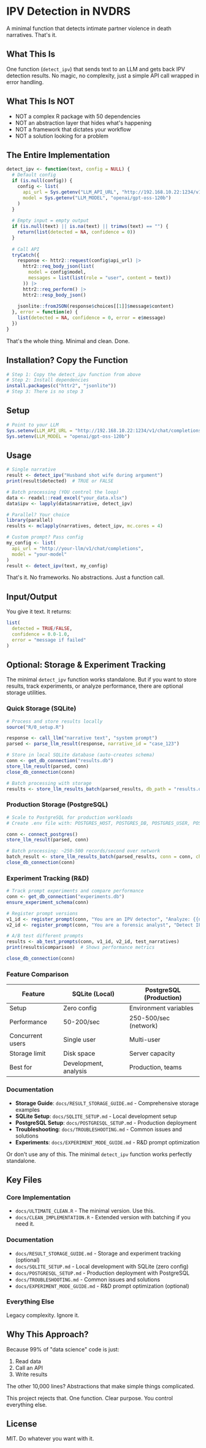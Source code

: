 # IPV Detection in NVDRS

A minimal function that detects intimate partner violence in death narratives. That's it.

## What This Is

One function (`detect_ipv`) that sends text to an LLM and gets back IPV detection results. No magic, no complexity, just a simple API call wrapped in error handling.

## What This Is NOT

- NOT a complex R package with 50 dependencies
- NOT an abstraction layer that hides what's happening
- NOT a framework that dictates your workflow
- NOT a solution looking for a problem

## The Entire Implementation

```r
detect_ipv <- function(text, config = NULL) {
  # Default config
  if (is.null(config)) {
    config <- list(
      api_url = Sys.getenv("LLM_API_URL", "http://192.168.10.22:1234/v1/chat/completions"),
      model = Sys.getenv("LLM_MODEL", "openai/gpt-oss-120b")
    )
  }
  
  # Empty input = empty output
  if (is.null(text) || is.na(text) || trimws(text) == "") {
    return(list(detected = NA, confidence = 0))
  }
  
  # Call API
  tryCatch({
    response <- httr2::request(config$api_url) |>
      httr2::req_body_json(list(
        model = config$model,
        messages = list(list(role = "user", content = text))
      )) |>
      httr2::req_perform() |>
      httr2::resp_body_json()
    
    jsonlite::fromJSON(response$choices[[1]]$message$content)
  }, error = function(e) {
    list(detected = NA, confidence = 0, error = e$message)
  })
}
```

That's the whole thing. Minimal and clean. Done.

## Installation? Copy the Function

```r
# Step 1: Copy the detect_ipv function from above
# Step 2: Install dependencies
install.packages(c("httr2", "jsonlite"))
# Step 3: There is no step 3
```

## Setup

```r
# Point to your LLM
Sys.setenv(LLM_API_URL = "http://192.168.10.22:1234/v1/chat/completions")
Sys.setenv(LLM_MODEL = "openai/gpt-oss-120b")
```

## Usage

```r
# Single narrative
result <- detect_ipv("Husband shot wife during argument")
print(result$detected)  # TRUE or FALSE

# Batch processing (YOU control the loop)
data <- readxl::read_excel("your_data.xlsx")
data$ipv <- lapply(data$narrative, detect_ipv)

# Parallel? Your choice
library(parallel)
results <- mclapply(narratives, detect_ipv, mc.cores = 4)

# Custom prompt? Pass config
my_config <- list(
  api_url = "http://your-llm/v1/chat/completions",
  model = "your-model"
)
result <- detect_ipv(text, my_config)
```

That's it. No frameworks. No abstractions. Just a function call.

## Input/Output

You give it text. It returns:
```r
list(
  detected = TRUE/FALSE,
  confidence = 0.0-1.0,
  error = "message if failed"
)
```

## Optional: Storage & Experiment Tracking

The minimal `detect_ipv` function works standalone. But if you want to store results, track experiments, or analyze performance, there are optional storage utilities.

### Quick Storage (SQLite)

```r
# Process and store results locally
source("R/0_setup.R")

response <- call_llm("narrative text", "system prompt")
parsed <- parse_llm_result(response, narrative_id = "case_123")

# Store in local SQLite database (auto-creates schema)
conn <- get_db_connection("results.db")
store_llm_result(parsed, conn)
close_db_connection(conn)

# Batch processing with storage
results <- store_llm_results_batch(parsed_results, db_path = "results.db")
```

### Production Storage (PostgreSQL)

```r
# Scale to PostgreSQL for production workloads
# Create .env file with: POSTGRES_HOST, POSTGRES_DB, POSTGRES_USER, POSTGRES_PASSWORD

conn <- connect_postgres()
store_llm_result(parsed, conn)

# Batch processing: ~250-500 records/second over network
batch_result <- store_llm_results_batch(parsed_results, conn = conn, chunk_size = 5000)
close_db_connection(conn)
```

### Experiment Tracking (R&D)

```r
# Track prompt experiments and compare performance
conn <- get_db_connection("experiments.db")
ensure_experiment_schema(conn)

# Register prompt versions
v1_id <- register_prompt(conn, "You are an IPV detector", "Analyze: {{narrative}}")
v2_id <- register_prompt(conn, "You are a forensic analyst", "Detect IPV in: {{narrative}}")

# A/B test different prompts
results <- ab_test_prompts(conn, v1_id, v2_id, test_narratives)
print(results$comparison)  # Shows performance metrics

close_db_connection(conn)
```

### Feature Comparison

| Feature | SQLite (Local) | PostgreSQL (Production) |
|---------|----------------|-------------------------|
| Setup | Zero config | Environment variables |
| Performance | 50-200/sec | 250-500/sec (network) |
| Concurrent users | Single user | Multi-user |
| Storage limit | Disk space | Server capacity |
| Best for | Development, analysis | Production, teams |

### Documentation

- **Storage Guide**: `docs/RESULT_STORAGE_GUIDE.md` - Comprehensive storage examples
- **SQLite Setup**: `docs/SQLITE_SETUP.md` - Local development setup  
- **PostgreSQL Setup**: `docs/POSTGRESQL_SETUP.md` - Production deployment
- **Troubleshooting**: `docs/TROUBLESHOOTING.md` - Common issues and solutions
- **Experiments**: `docs/EXPERIMENT_MODE_GUIDE.md` - R&D prompt optimization

Or don't use any of this. The minimal `detect_ipv` function works perfectly standalone.

## Key Files

### Core Implementation
- `docs/ULTIMATE_CLEAN.R` - The minimal version. Use this.
- `docs/CLEAN_IMPLEMENTATION.R` - Extended version with batching if you need it.

### Documentation
- `docs/RESULT_STORAGE_GUIDE.md` - Storage and experiment tracking (optional)
- `docs/SQLITE_SETUP.md` - Local development with SQLite (zero config)
- `docs/POSTGRESQL_SETUP.md` - Production deployment with PostgreSQL  
- `docs/TROUBLESHOOTING.md` - Common issues and solutions
- `docs/EXPERIMENT_MODE_GUIDE.md` - R&D prompt optimization (optional)

### Everything Else
Legacy complexity. Ignore it.

## Why This Approach?

Because 99% of "data science" code is just:
1. Read data
2. Call an API
3. Write results

The other 10,000 lines? Abstractions that make simple things complicated. 

This project rejects that. One function. Clear purpose. You control everything else.

## License

MIT. Do whatever you want with it.